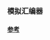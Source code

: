 ### 模拟汇编器
#### [参考](https://www.bilibili.com/video/BV17K4y1N7Q2?p=1&vd_source=38033fe3a1f136728a1d6f8acf710b51)
